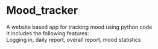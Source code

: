 # Mood_tracker
A website based app for tracking mood using python code
<br>
It includes the following features:
<br>
Logging in, daily report, overall report, mood statistics

